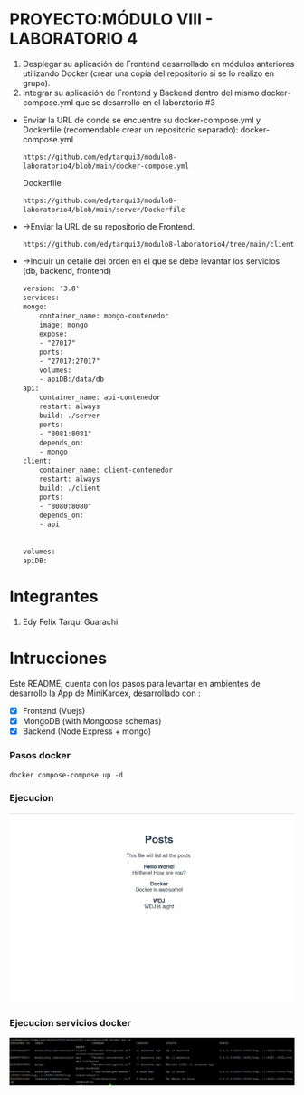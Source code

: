 # PROYECTO:MÓDULO VIII - LABORATORIO 4
1.  Desplegar su aplicación de Frontend desarrollado en módulos anteriores   utilizando Docker (crear una copia del repositorio si se lo realizo en grupo).
2. Integrar su aplicación de Frontend y Backend dentro del mismo docker-compose.yml que se desarrolló en el laboratorio #3  

- Enviar la URL de donde se encuentre su docker-compose.yml y Dockerfile (recomendable crear un repositorio separado):
docker-compose.yml
    ```commandline
    https://github.com/edytarqui3/modulo8-laboratorio4/blob/main/docker-compose.yml
    ```
    Dockerfile
    ```commandline
    https://github.com/edytarqui3/modulo8-laboratorio4/blob/main/server/Dockerfile
    ```
- ->Enviar la URL de su repositorio de Frontend.
    ```commandline
    https://github.com/edytarqui3/modulo8-laboratorio4/tree/main/client
    ```
- ->Incluir un detalle del orden en el que se debe levantar los servicios (db, backend, frontend)
    ```
    version: '3.8'
    services: 
    mongo:
        container_name: mongo-contenedor
        image: mongo
        expose: 
        - "27017"
        ports: 
        - "27017:27017"
        volumes: 
        - apiDB:/data/db
    api:
        container_name: api-contenedor
        restart: always
        build: ./server
        ports: 
        - "8081:8081"
        depends_on: 
        - mongo
    client:
        container_name: client-contenedor
        restart: always
        build: ./client
        ports: 
        - "8080:8080"
        depends_on: 
        - api


    volumes: 
    apiDB:
    ```

# Integrantes
1. Edy Felix Tarqui Guarachi  

# Intrucciones
Este README, cuenta con los pasos para levantar en ambientes de desarrollo la App de MiniKardex, desarrollado con  :

- [x] Frontend (Vuejs)
- [x] MongoDB (with Mongoose schemas)
- [x] Backend (Node Express + mongo) 

### Pasos docker ###
```commandline
docker compose-compose up -d 
```
### Ejecucion ###

![Ejecucion](pantallas/frontend.png)
### Ejecucion servicios docker ###

![Ejecucion](pantallas/servicios.PNG)
